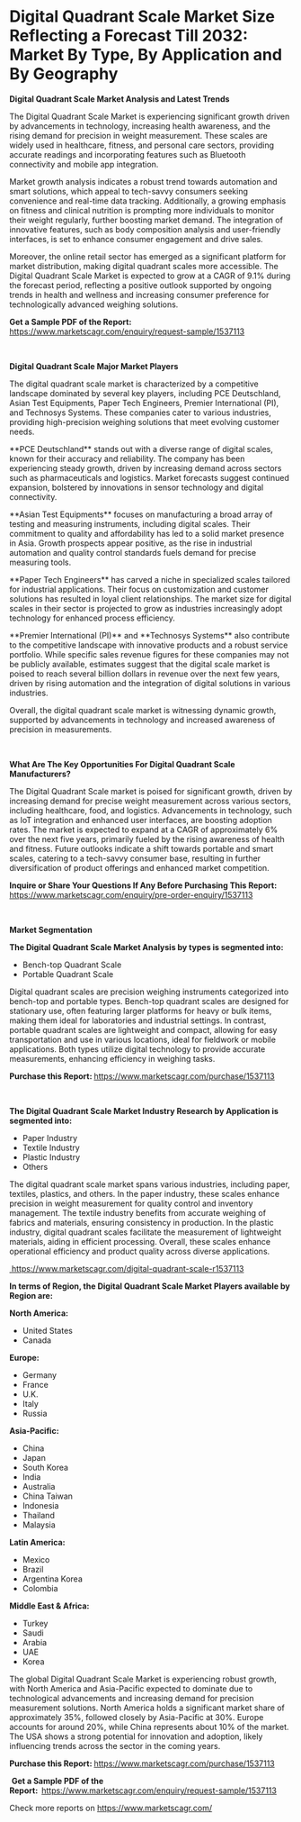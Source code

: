 <p><h1>Digital Quadrant Scale Market Size Reflecting a Forecast Till 2032: Market By Type, By Application and By Geography</h1></p><p><strong>Digital Quadrant Scale Market Analysis and Latest Trends</strong></p>
<p><p>The Digital Quadrant Scale Market is experiencing significant growth driven by advancements in technology, increasing health awareness, and the rising demand for precision in weight measurement. These scales are widely used in healthcare, fitness, and personal care sectors, providing accurate readings and incorporating features such as Bluetooth connectivity and mobile app integration.</p><p>Market growth analysis indicates a robust trend towards automation and smart solutions, which appeal to tech-savvy consumers seeking convenience and real-time data tracking. Additionally, a growing emphasis on fitness and clinical nutrition is prompting more individuals to monitor their weight regularly, further boosting market demand. The integration of innovative features, such as body composition analysis and user-friendly interfaces, is set to enhance consumer engagement and drive sales.</p><p>Moreover, the online retail sector has emerged as a significant platform for market distribution, making digital quadrant scales more accessible. The Digital Quadrant Scale Market is expected to grow at a CAGR of 9.1% during the forecast period, reflecting a positive outlook supported by ongoing trends in health and wellness and increasing consumer preference for technologically advanced weighing solutions.</p></p>
<p><strong>Get a Sample PDF of the Report:&nbsp;</strong> <a href="https://www.marketscagr.com/enquiry/request-sample/1537113?utm_campaign=2294&utm_medium=2&utm_source=Github&utm_content=ia&utm_term=11042025&utm_id=digital-quadrant-scale">https://www.marketscagr.com/enquiry/request-sample/1537113</a></p>
<p>&nbsp;</p>
<p><strong>Digital Quadrant Scale Major Market Players</strong></p>
<p><p>The digital quadrant scale market is characterized by a competitive landscape dominated by several key players, including PCE Deutschland, Asian Test Equipments, Paper Tech Engineers, Premier International (PI), and Technosys Systems. These companies cater to various industries, providing high-precision weighing solutions that meet evolving customer needs.</p><p>**PCE Deutschland** stands out with a diverse range of digital scales, known for their accuracy and reliability. The company has been experiencing steady growth, driven by increasing demand across sectors such as pharmaceuticals and logistics. Market forecasts suggest continued expansion, bolstered by innovations in sensor technology and digital connectivity.</p><p>**Asian Test Equipments** focuses on manufacturing a broad array of testing and measuring instruments, including digital scales. Their commitment to quality and affordability has led to a solid market presence in Asia. Growth prospects appear positive, as the rise in industrial automation and quality control standards fuels demand for precise measuring tools.</p><p>**Paper Tech Engineers** has carved a niche in specialized scales tailored for industrial applications. Their focus on customization and customer solutions has resulted in loyal client relationships. The market size for digital scales in their sector is projected to grow as industries increasingly adopt technology for enhanced process efficiency.</p><p>**Premier International (PI)** and **Technosys Systems** also contribute to the competitive landscape with innovative products and a robust service portfolio. While specific sales revenue figures for these companies may not be publicly available, estimates suggest that the digital scale market is poised to reach several billion dollars in revenue over the next few years, driven by rising automation and the integration of digital solutions in various industries.</p><p>Overall, the digital quadrant scale market is witnessing dynamic growth, supported by advancements in technology and increased awareness of precision in measurements.</p></p>
<p>&nbsp;</p>
<p><strong>What Are The Key Opportunities For Digital Quadrant Scale Manufacturers?</strong></p>
<p><p>The Digital Quadrant Scale market is poised for significant growth, driven by increasing demand for precise weight measurement across various sectors, including healthcare, food, and logistics. Advancements in technology, such as IoT integration and enhanced user interfaces, are boosting adoption rates. The market is expected to expand at a CAGR of approximately 6% over the next five years, primarily fueled by the rising awareness of health and fitness. Future outlooks indicate a shift towards portable and smart scales, catering to a tech-savvy consumer base, resulting in further diversification of product offerings and enhanced market competition.</p></p>
<p><strong>Inquire or Share Your Questions If Any Before Purchasing This Report:</strong> <a href="https://www.marketscagr.com/enquiry/pre-order-enquiry/1537113?utm_campaign=2294&utm_medium=2&utm_source=Github&utm_content=ia&utm_term=11042025&utm_id=digital-quadrant-scale">https://www.marketscagr.com/enquiry/pre-order-enquiry/1537113</a></p>
<p>&nbsp;</p>
<p><strong>Market Segmentation</strong></p>
<p><strong>The Digital Quadrant Scale Market Analysis by types is segmented into:</strong></p>
<p><ul><li>Bench-top Quadrant Scale</li><li>Portable Quadrant Scale</li></ul></p>
<p><p>Digital quadrant scales are precision weighing instruments categorized into bench-top and portable types. Bench-top quadrant scales are designed for stationary use, often featuring larger platforms for heavy or bulk items, making them ideal for laboratories and industrial settings. In contrast, portable quadrant scales are lightweight and compact, allowing for easy transportation and use in various locations, ideal for fieldwork or mobile applications. Both types utilize digital technology to provide accurate measurements, enhancing efficiency in weighing tasks.</p></p>
<p><strong>Purchase this Report:&nbsp;</strong><a href="https://www.marketscagr.com/purchase/1537113?utm_campaign=2294&utm_medium=2&utm_source=Github&utm_content=ia&utm_term=11042025&utm_id=digital-quadrant-scale">https://www.marketscagr.com/purchase/1537113</a></p>
<p>&nbsp;</p>
<p><strong>The Digital Quadrant Scale Market Industry Research by Application is segmented into:</strong></p>
<p><ul><li>Paper Industry</li><li>Textile Industry</li><li>Plastic Industry</li><li>Others</li></ul></p>
<p><p>The digital quadrant scale market spans various industries, including paper, textiles, plastics, and others. In the paper industry, these scales enhance precision in weight measurement for quality control and inventory management. The textile industry benefits from accurate weighing of fabrics and materials, ensuring consistency in production. In the plastic industry, digital quadrant scales facilitate the measurement of lightweight materials, aiding in efficient processing. Overall, these scales enhance operational efficiency and product quality across diverse applications.</p></p>
<p><a href="https://www.marketscagr.com/digital-quadrant-scale-r1537113?utm_campaign=2294&utm_medium=2&utm_source=Github&utm_content=ia&utm_term=11042025&utm_id=digital-quadrant-scale">&nbsp;https://www.marketscagr.com/digital-quadrant-scale-r1537113</a></p>
<p><strong>In terms of Region, the Digital Quadrant Scale Market Players available by Region are:</strong></p>
<p>
    <p> <strong> North America: </strong>
        <ul>
            <li>United States</li>
            <li>Canada</li>
        </ul>
        </p> 
    <p> <strong> Europe: </strong>
        <ul>
            <li>Germany</li>
            <li>France</li>
            <li>U.K.</li>
            <li>Italy</li>
            <li>Russia</li>
        </ul>
        </p> 
    <p> <strong> Asia-Pacific: </strong>
        <ul>
            <li>China</li>
            <li>Japan</li>
            <li>South Korea</li>
            <li>India</li>
            <li>Australia</li>
            <li>China Taiwan</li>
            <li>Indonesia</li>
            <li>Thailand</li>
            <li>Malaysia</li>
        </ul>
        </p> 
    <p> <strong> Latin America: </strong>
        <ul>
            <li>Mexico</li>
            <li>Brazil</li>
            <li>Argentina Korea</li>
            <li>Colombia</li>
        </ul>
        </p> 
    <p> <strong> Middle East & Africa: </strong>
        <ul>
            <li>Turkey</li>
            <li>Saudi</li>
            <li>Arabia</li>
            <li>UAE</li>
            <li>Korea</li>
        </ul>
    </p>
    </p>
<p><p>The global Digital Quadrant Scale Market is experiencing robust growth, with North America and Asia-Pacific expected to dominate due to technological advancements and increasing demand for precision measurement solutions. North America holds a significant market share of approximately 35%, followed closely by Asia-Pacific at 30%. Europe accounts for around 20%, while China represents about 10% of the market. The USA shows a strong potential for innovation and adoption, likely influencing trends across the sector in the coming years.</p></p>
<p><strong>Purchase this Report: </strong><a href="https://www.marketscagr.com/purchase/1537113?utm_campaign=2294&utm_medium=2&utm_source=Github&utm_content=ia&utm_term=11042025&utm_id=digital-quadrant-scale">https://www.marketscagr.com/purchase/1537113</a></p>
<p>&nbsp;<strong>Get a Sample PDF of the Report:&nbsp;&nbsp;</strong><a href="https://www.marketscagr.com/enquiry/request-sample/1537113?utm_campaign=2294&utm_medium=2&utm_source=Github&utm_content=ia&utm_term=11042025&utm_id=digital-quadrant-scale">https://www.marketscagr.com/enquiry/request-sample/1537113</a></p>
<p><strong></strong></p>
<p>Check more reports on <a href="https://www.marketscagr.com/?utm_campaign=2294&utm_medium=2&utm_source=Github&utm_content=ia&utm_term=11042025&utm_id=digital-quadrant-scale">https://www.marketscagr.com/</a></p>